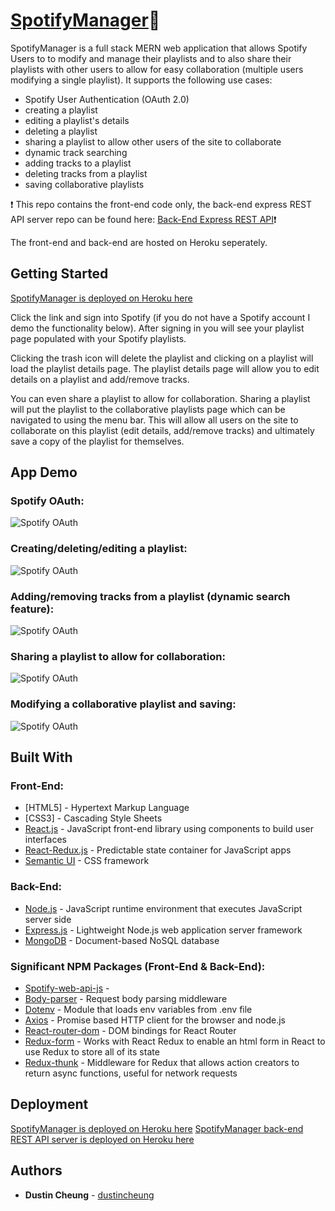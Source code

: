 # [SpotifyManager](https://spotifymanagerapp.herokuapp.com/):musical_note:

SpotifyManager is a full stack MERN web application that allows Spotify Users to to modify and manage
their playlists and to also share their playlists with other users to allow for easy collaboration (multiple users modifying a single playlist). It supports the following use cases:
* Spotify User Authentication (OAuth 2.0)
* creating a playlist
* editing a playlist's details
* deleting a playlist
* sharing a playlist to allow other users of the site to collaborate
* dynamic track searching
* adding tracks to a playlist
* deleting tracks from a playlist
* saving collaborative playlists 

:exclamation: This repo contains the front-end code only, the back-end express REST API server repo can be found here: [Back-End Express REST API](https://github.com/dustincheung/SpotifyManagerBackend):exclamation:

The front-end and back-end are hosted on Heroku seperately.

## Getting Started

[SpotifyManager is deployed on Heroku here](https://spotifymanagerapp.herokuapp.com/)

Click the link and sign into Spotify (if you do not have a Spotify account I demo the functionality below). After signing in you will see your playlist page populated with your Spotify playlists.  

Clicking the trash icon will delete the playlist and clicking on a playlist will load the playlist details page. The playlist details page will allow you to edit details on a playlist and add/remove tracks.  

You can even share a playlist to allow for collaboration.  Sharing a playlist will put the playlist to the collaborative playlists page which can be navigated to using the menu bar. This will allow all users on the site to collaborate on this playlist (edit details, add/remove tracks) and ultimately save a copy of the playlist for themselves.

## App Demo
### Spotify OAuth:
![Spotify OAuth](./demo/Spotify-OAuth-20.gif)

### Creating/deleting/editing a playlist:
![Spotify OAuth](./demo/CreationEditDelete-Playlist.gif)

### Adding/removing tracks from a playlist (dynamic search feature):
![Spotify OAuth](./demo/AddingRemoving-Tracks.gif)

### Sharing a playlist to allow for collaboration:
![Spotify OAuth](./demo/Sharing-a-collab-playlist.gif)

### Modifying a collaborative playlist and saving:
![Spotify OAuth](./demo/User-collaboration.gif)

## Built With
### Front-End:
* [HTML5] - Hypertext Markup Language
* [CSS3] - Cascading Style Sheets
* [React.js](https://reactjs.org) - JavaScript front-end library using components to build user interfaces
* [React-Redux.js](https://reactjs.org) - Predictable state container for JavaScript apps
* [Semantic UI](https://semantic-ui.com) - CSS framework

### Back-End:
* [Node.js](https://nodejs.org/en/) - JavaScript runtime environment that executes JavaScript server side 
* [Express.js](https://expressjs.com) - Lightweight Node.js web application server framework
* [MongoDB](https://reactjs.org) - Document-based NoSQL database

### Significant NPM Packages (Front-End & Back-End):
* [Spotify-web-api-js](https://nodejs.org/en/) -
* [Body-parser](https://www.npmjs.com/package/body-parser) - Request body parsing middleware
* [Dotenv](https://www.npmjs.com/package/dotenv) - Module that loads env variables from .env file
* [Axios](https://www.npmjs.com/package/axios) - Promise based HTTP client for the browser and node.js
* [React-router-dom](https://www.npmjs.com/package/react-router-dom) - DOM bindings for React Router
* [Redux-form](https://www.npmjs.com/package/redux-form) - Works with React Redux to enable an html form in React to use Redux to store all of its state
* [Redux-thunk](https://www.npmjs.com/package/redux-thunk) - Middleware for Redux that allows action creators to return async functions, useful for network requests

## Deployment

[SpotifyManager is deployed on Heroku here](https://spotifymanagerapp.herokuapp.com/)
[SpotifyManager back-end REST API server is deployed on Heroku here](https://spotifymanager.herokuapp.com/)

## Authors

* **Dustin Cheung** - [dustincheung](https://github.com/dustincheung)